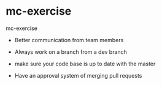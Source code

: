 # mc-exercise
mc-exercise

- Better communication from team members

- Always work on a branch from a dev branch

- make sure your code base is up to date with the master 

- Have an approval system of merging pull requests
